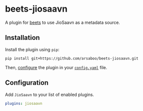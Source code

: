 # beets-jiosaavn
A plugin for [beets](https://github.com/beetbox/beets) to use JioSaavn as a metadata source.

## Installation

Install the plugin using `pip`:

```shell
pip install git+https://github.com/arsaboo/beets-jiosaavn.git
```

Then, [configure](#configuration) the plugin in your
[`config.yaml`](https://beets.readthedocs.io/en/latest/plugins/index.html) file.

## Configuration

Add `JioSaavn` to your list of enabled plugins.

```yaml
plugins: jiosaavn
```
